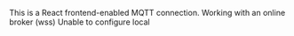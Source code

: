 This is a React frontend-enabled MQTT connection.
Working with an online broker (wss)
Unable to configure local
